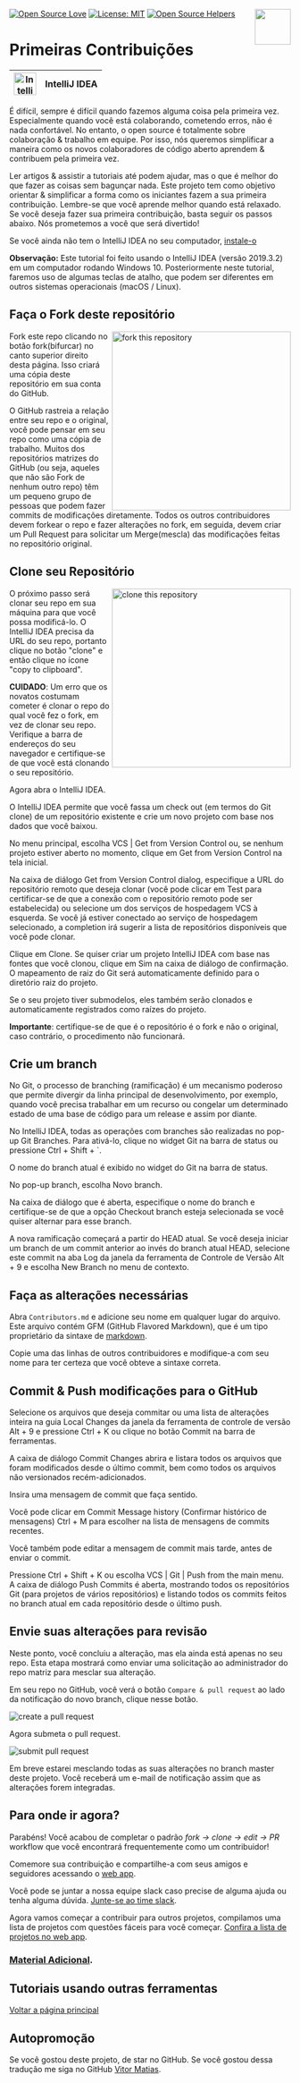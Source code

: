 [![Open Source Love](https://badges.frapsoft.com/os/v1/open-source.svg?v=103)](https://github.com/ellerbrock/open-source-badges/)
[<img align="right" width="64" src="https://img.icons8.com/office/160/000000/slack.png">](https://join.slack.com/t/firstcontributors/shared_invite/enQtNjkxNzQwNzA2MTMwLTVhMWJjNjg2ODRlNWZhNjIzYjgwNDIyZWYwZjhjYTQ4OTBjMWM0MmFhZDUxNzBiYzczMGNiYzcxNjkzZDZlMDM)
[![License: MIT](https://img.shields.io/badge/License-MIT-green.svg)](https://opensource.org/licenses/MIT)
[![Open Source Helpers](https://www.codetriage.com/roshanjossey/first-contributions/badges/users.svg)](https://www.codetriage.com/roshanjossey/first-contributions)

# Primeiras Contribuições

| <img alt="IntelliJ IDEA" src="https://upload.wikimedia.org/wikipedia/commons/thumb/9/9c/IntelliJ_IDEA_Icon.svg/640px-IntelliJ_IDEA_Icon.svg.png" width="40"> | IntelliJ IDEA |
| ------------------------------------------------------------------------------------------------------------------------------------ | ------------------ |


É difícil, sempre é difícil quando fazemos alguma coisa pela primeira vez. Especialmente quando você está colaborando, cometendo erros, não é nada confortável. No entanto, o open source é totalmente sobre colaboração & trabalho em equipe. Por isso, nós queremos simplificar a maneira como os novos colaboradores de código aberto aprendem & contribuem pela primeira vez.

Ler artigos & assistir a tutoriais até podem ajudar, mas o que é melhor do que fazer as coisas sem bagunçar nada. Este projeto tem como objetivo orientar & simplificar a forma como os iniciantes fazem a sua primeira contribuição. Lembre-se que você aprende melhor quando está relaxado. Se você deseja fazer sua primeira contribuição, basta seguir os passos abaixo. Nós prometemos a você que será divertido!

Se você ainda não tem o IntelliJ IDEA no seu computador, [instale-o](https://www.jetbrains.com/idea/download/#section=windows)
 
**Observação:** Este tutorial foi feito usando o IntelliJ IDEA (versão 2019.3.2) em um computador rodando Windows 10. Posteriormente neste tutorial, faremos uso de algumas teclas de atalho, que podem ser diferentes em outros sistemas operacionais (macOS / Linux).


## Faça o Fork deste repositório 

<img align="right" width="320" src="https://camo.githubusercontent.com/fcf9a4ed664cc63de2fcb14d1135072ba6d4c74a8e9bdb224ad6ab1e72600c3b/68747470733a2f2f6669727374636f6e747269627574696f6e732e6769746875622e696f2f6173736574732f526561646d652f666f726b2e706e67" alt="fork this repository" />

Fork este repo clicando no botão fork(bifurcar) no canto superior direito desta página. Isso criará uma cópia deste repositório em sua conta do GitHub.
 
O GitHub rastreia a relação entre seu repo e o original, você pode pensar em seu repo como uma cópia de trabalho.
Muitos dos repositórios matrizes do GitHub (ou seja, aqueles que não são Fork de nenhum outro repo) têm um pequeno grupo de pessoas que podem fazer commits de modificações diretamente. Todos os outros contribuidores devem forkear o repo e fazer alterações no fork, em seguida, devem criar um Pull Request para solicitar um Merge(mescla) das modificações feitas no repositório original.


## Clone seu Repositório 

<img align="right" width="320" src="https://camo.githubusercontent.com/4c3f7f1bec4f04db40ecf58dc2e19c2d8992f100f3bbbc4767a9d20b29f4a43d/68747470733a2f2f6669727374636f6e747269627574696f6e732e6769746875622e696f2f6173736574732f526561646d652f636c6f6e652e706e67" alt="clone this repository" />

O próximo passo será clonar seu repo em sua máquina para que você possa modificá-lo. O IntelliJ IDEA precisa da URL do seu repo, portanto clique no botão "clone" e então clique no ícone "copy to clipboard".
 
**CUIDADO**: Um erro que os novatos costumam cometer é clonar o repo do qual você fez o fork, em vez de clonar seu repo. Verifique a barra de endereços do seu navegador e certifique-se de que você está clonando o seu repositório.
 
Agora abra o IntelliJ IDEA.
 
O IntelliJ IDEA permite que você fassa um check out (em termos do Git clone) de um repositório existente e crie um novo projeto com base nos dados que você baixou.
 
No menu principal, escolha VCS | Get from Version Control ou, se nenhum projeto estiver aberto no momento, clique em Get from Version Control na tela inicial.
 
Na caixa de diálogo Get from Version Control dialog, especifique a URL do repositório remoto que deseja clonar (você pode clicar em Test para certificar-se de que a conexão com o repositório remoto pode ser estabelecida) ou selecione um dos serviços de hospedagem VCS à esquerda. Se você já estiver conectado ao serviço de hospedagem selecionado, a completion irá sugerir a lista de repositórios disponíveis que você pode clonar.
 
Clique em Clone. Se quiser criar um projeto IntelliJ IDEA com base nas fontes que você clonou, clique em Sim na caixa de diálogo de confirmação. O mapeamento de raiz do Git será automaticamente definido para o diretório raiz do projeto.
 
Se o seu projeto tiver submodelos, eles também serão clonados e automaticamente registrados como raízes do projeto.
 
**Importante**: certifique-se de que é o repositório é o fork e não o original, caso contrário, o procedimento não funcionará.


## Crie um branch 

No Git, o processo de branching (ramificação) é um mecanismo poderoso que permite divergir da linha principal de desenvolvimento, por exemplo, quando você precisa trabalhar em um recurso ou congelar um determinado estado de uma base de código para um release e assim por diante.
 
No IntelliJ IDEA, todas as operações com branches são realizadas no pop-up Git Branches. Para ativá-lo, clique no widget Git na barra de status ou pressione Ctrl + Shift + `.
 
O nome do branch atual é exibido no widget do Git na barra de status.
 
No pop-up branch, escolha Novo branch.
 
Na caixa de diálogo que é aberta, especifique o nome do branch e certifique-se de que a opção Checkout branch esteja selecionada se você quiser alternar para esse branch.
 
A nova ramificação começará a partir do HEAD atual. Se você deseja iniciar um branch de um commit anterior ao invés do branch atual HEAD, selecione este commit na aba Log da janela da ferramenta de Controle de Versão Alt + 9 e escolha New Branch no menu de contexto.


## Faça as alterações necessárias
Abra ``Contributors.md`` e adicione seu nome em qualquer lugar do arquivo. Este arquivo contém GFM (GitHub Flavored Markdown), que é um tipo proprietário da sintaxe de [markdown](https://pt.wikipedia.org/wiki/Markdown).
 
Copie uma das linhas de outros contribuidores e modifique-a com seu nome para ter certeza que você obteve a sintaxe correta.


## Commit & Push modificações para o GitHub

Selecione os arquivos que deseja commitar ou uma lista de alterações inteira na guia Local Changes da janela da ferramenta de controle de versão Alt + 9 e pressione Ctrl + K ou clique no botão Commit na barra de ferramentas.
 
A caixa de diálogo Commit Changes abrira e listara todos os arquivos que foram modificados desde o último commit, bem como todos os arquivos não versionados recém-adicionados.
 
Insira uma mensagem de commit que faça sentido.
 
Você pode clicar em Commit Message history (Confirmar histórico de mensagens) Ctrl + M para escolher na lista de mensagens de commits recentes.
 
Você também pode editar a mensagem de commit mais tarde, antes de enviar o commit.
 
Pressione Ctrl + Shift + K ou escolha VCS | Git | Push from the main menu. A caixa de diálogo Push Commits é aberta, mostrando todos os repositórios Git (para projetos de vários repositórios) e listando todos os commits feitos no branch atual em cada repositório desde o último push.


## Envie suas alterações para revisão

Neste ponto, você concluiu a alteração, mas ela ainda está apenas no seu repo. Esta etapa mostrará como enviar uma solicitação ao administrador do repo matriz para mesclar sua alteração.
 
Em seu repo no GitHub, você verá o botão `Compare & pull request` ao lado da notificação do novo branch, clique nesse botão.


<img src="https://camo.githubusercontent.com/ca3b1cefece5f3b9b3435020e6a357ca024cda5bd2b1e140a15170fcd1ec5381/68747470733a2f2f6669727374636f6e747269627574696f6e732e6769746875622e696f2f6173736574732f526561646d652f636f6d706172652d616e642d70756c6c2e706e67" alt="create a pull request" />

Agora submeta o pull request. 

<img src="https://camo.githubusercontent.com/71401ba5551a64aeac3838825a52ce7a7597cd8b54a0d7200d9454e2cbfbb13f/68747470733a2f2f6669727374636f6e747269627574696f6e732e6769746875622e696f2f6173736574732f526561646d652f7375626d69742d70756c6c2d726571756573742e706e67" alt="submit pull request" />

Em breve estarei mesclando todas as suas alterações no branch master deste projeto. Você receberá um e-mail de notificação assim que as alterações forem integradas.

## Para onde ir agora?

Parabéns! Você acabou de completar o padrão _fork -> clone -> edit -> PR_ workflow que você encontrará frequentemente como um contribuidor!
 
Comemore sua contribuição e compartilhe-a com seus amigos e seguidores acessando o [web app](https://roshanjossey.github.io/first-contributions/#social-share).
 
Você pode se juntar a nossa equipe slack caso precise de alguma ajuda ou tenha alguma dúvida. [Junte-se ao time slack](https://join.slack.com/t/firstcontributors/shared_invite/enQtMzE1MTYwNzI3ODQ0LTZiMDA2OGI2NTYyNjM1MTFiNTc4YTRhZTg4OWZjMzA0ZWZmY2UxYzVkMzI1ZmVmOWI4ODdkZWQwNTM2NDVmNjY).
 
Agora vamos começar a contribuir para outros projetos, compilamos uma lista de projetos com questões fáceis para você começar. [Confira a lista de projetos no web app](https://roshanjossey.github.io/first-contributions/#project-list).
 



### [Material Adicional](../../additional-material/translations/additional-material.pt_br.md).

## Tutoriais usando outras ferramentas
[Voltar a página principal](https://github.com/firstcontributions/first-contributions/blob/master/translations/README.pt_br.md)

## Autopromoção
 
Se você gostou deste projeto, de star no GitHub. Se você gostou dessa tradução me siga no GitHub [Vitor Matias](https://github.com/VitorCMatias).
